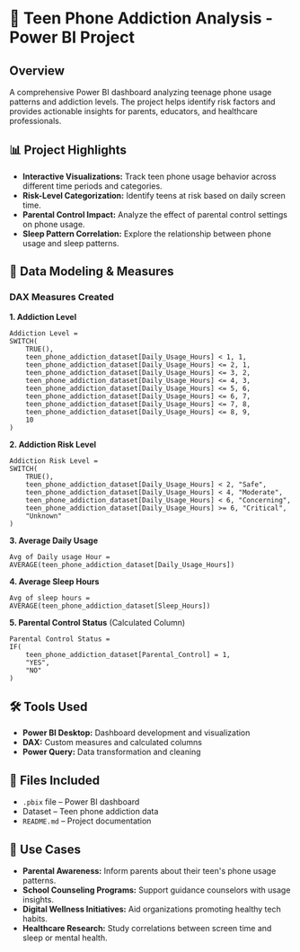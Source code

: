 # 📱 Teen Phone Addiction Analysis - Power BI Project

## Overview

A comprehensive Power BI dashboard analyzing teenage phone usage patterns and addiction levels. The project helps identify risk factors and provides actionable insights for parents, educators, and healthcare professionals.

## 📊 Project Highlights

* **Interactive Visualizations:** Track teen phone usage behavior across different time periods and categories.
* **Risk-Level Categorization:** Identify teens at risk based on daily screen time.
* **Parental Control Impact:** Analyze the effect of parental control settings on phone usage.
* **Sleep Pattern Correlation:** Explore the relationship between phone usage and sleep patterns.

## 🔧 Data Modeling & Measures

### DAX Measures Created

**1. Addiction Level**

```DAX
Addiction Level = 
SWITCH(
    TRUE(), 
    teen_phone_addiction_dataset[Daily_Usage_Hours] < 1, 1,   
    teen_phone_addiction_dataset[Daily_Usage_Hours] <= 2, 1,       
    teen_phone_addiction_dataset[Daily_Usage_Hours] <= 3, 2,      
    teen_phone_addiction_dataset[Daily_Usage_Hours] <= 4, 3,       
    teen_phone_addiction_dataset[Daily_Usage_Hours] <= 5, 6, 
    teen_phone_addiction_dataset[Daily_Usage_Hours] <= 6, 7,       
    teen_phone_addiction_dataset[Daily_Usage_Hours] <= 7, 8,
    teen_phone_addiction_dataset[Daily_Usage_Hours] <= 8, 9, 
    10
)
```

**2. Addiction Risk Level**

```DAX
Addiction Risk Level = 
SWITCH(
    TRUE(),
    teen_phone_addiction_dataset[Daily_Usage_Hours] < 2, "Safe",
    teen_phone_addiction_dataset[Daily_Usage_Hours] < 4, "Moderate",
    teen_phone_addiction_dataset[Daily_Usage_Hours] < 6, "Concerning",
    teen_phone_addiction_dataset[Daily_Usage_Hours] >= 6, "Critical",
    "Unknown"
)
```

**3. Average Daily Usage**

```DAX
Avg of Daily usage Hour = 
AVERAGE(teen_phone_addiction_dataset[Daily_Usage_Hours])
```

**4. Average Sleep Hours**

```DAX
Avg of sleep hours = 
AVERAGE(teen_phone_addiction_dataset[Sleep_Hours])
```

**5. Parental Control Status** (Calculated Column)

```DAX
Parental Control Status = 
IF(
    teen_phone_addiction_dataset[Parental_Control] = 1, 
    "YES", 
    "NO"
)
```

## 🛠️ Tools Used

* **Power BI Desktop:** Dashboard development and visualization
* **DAX:** Custom measures and calculated columns
* **Power Query:** Data transformation and cleaning

## 📂 Files Included

* `.pbix` file – Power BI dashboard
* Dataset – Teen phone addiction data
* `README.md` – Project documentation

## 🎯 Use Cases

* **Parental Awareness:** Inform parents about their teen's phone usage patterns.
* **School Counseling Programs:** Support guidance counselors with usage insights.
* **Digital Wellness Initiatives:** Aid organizations promoting healthy tech habits.
* **Healthcare Research:** Study correlations between screen time and sleep or mental health.



